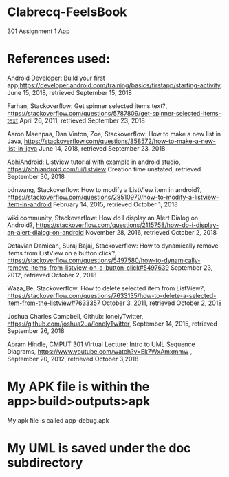 # Clabrecq-FeelsBook
301 Assignment 1 App
# References used:

Android Developer: Build your first app,https://developer.android.com/training/basics/firstapp/starting-activity, June 15, 2018, retrieved September 15, 2018

Farhan, Stackoverflow: Get spinner selected items text?, https://stackoverflow.com/questions/5787809/get-spinner-selected-items-text April 26, 2011, retrieved September 23, 2018

Aaron Maenpaa, Dan Vinton, Zoe, Stackoverflow: How to make a new list in Java, https://stackoverflow.com/questions/858572/how-to-make-a-new-list-in-java June 14, 2018, retrieved September 23, 2018

AbhiAndroid: Listview tutorial with example in android studio, https://abhiandroid.com/ui/listview Creation time unstated, retrieved September 30, 2018

bdnwang, Stackoverflow: How to modify a ListView item in android?, https://stackoverflow.com/questions/28510970/how-to-modify-a-listview-item-in-android February 14, 2015, retrieved October 1, 2018

wiki community, Stackoverflow: How do I display an Alert Dialog on Android?, https://stackoverflow.com/questions/2115758/how-do-i-display-an-alert-dialog-on-android November 28, 2016, retrieved October 2, 2018

Octavian Damiean, Suraj Bajaj, Stackoverflow: How to dynamically remove items from ListView on a button click?, https://stackoverflow.com/questions/5497580/how-to-dynamically-remove-items-from-listview-on-a-button-click#5497639 September 23, 2012, retrieved October 2, 2018

Waza_Be, Stackoverflow: How to delete selected item from ListView?, https://stackoverflow.com/questions/7633135/how-to-delete-a-selected-item-from-the-listview#7633357 October 3, 2011, retrieved October 2, 2018

Joshua Charles Campbell, Github: lonelyTwitter, https://github.com/joshua2ua/lonelyTwitter, September 14, 2015, retrieved September 26, 2018

Abram Hindle, CMPUT 301 Virtual Lecture: Intro to UML Sequence Diagrams, https://www.youtube.com/watch?v=Ek7WxAmxmmw , September 20, 2012, retrieved October 3,2018


# My APK file is within the app>build>outputs>apk

My apk file is called app-debug.apk

# My UML is saved under the doc subdirectory
